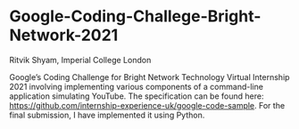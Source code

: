 # Google-Coding-Challege-Bright-Network-2021
Ritvik Shyam, Imperial College London

Google’s Coding Challenge for Bright Network Technology Virtual Internship 2021 involving implementing various components of a command-line application
simulating YouTube. The specification can be found here: https://github.com/internship-experience-uk/google-code-sample. For the final submission, I have implemented it using Python.
